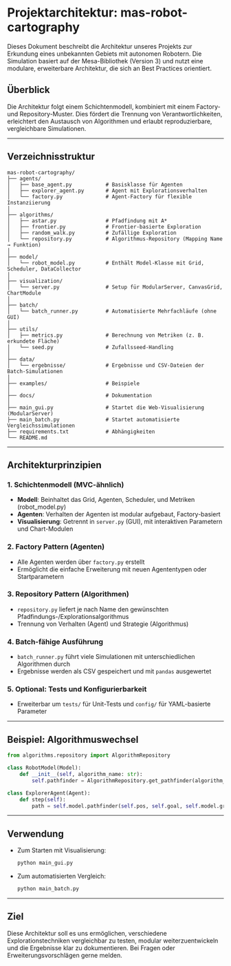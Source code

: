 # Projektarchitektur: mas-robot-cartography

Dieses Dokument beschreibt die Architektur unseres Projekts zur Erkundung eines unbekannten Gebiets mit autonomen Robotern. Die Simulation basiert auf der Mesa-Bibliothek (Version 3) und nutzt eine modulare, erweiterbare Architektur, die sich an Best Practices orientiert.

## Überblick

Die Architektur folgt einem Schichtenmodell, kombiniert mit einem Factory- und Repository-Muster. Dies fördert die Trennung von Verantwortlichkeiten, erleichtert den Austausch von Algorithmen und erlaubt reproduzierbare, vergleichbare Simulationen.

---

## Verzeichnisstruktur

```
mas-robot-cartography/
├── agents/
│   ├── base_agent.py           # Basisklasse für Agenten
│   ├── explorer_agent.py       # Agent mit Explorationsverhalten
│   └── factory.py              # Agent-Factory für flexible Instanziierung
│
├── algorithms/
│   ├── astar.py                # Pfadfindung mit A*
│   ├── frontier.py             # Frontier-basierte Exploration
│   ├── random_walk.py          # Zufällige Exploration
│   └── repository.py           # Algorithmus-Repository (Mapping Name → Funktion)
│
├── model/
│   └── robot_model.py          # Enthält Model-Klasse mit Grid, Scheduler, DataCollector
│
├── visualization/
│   └── server.py               # Setup für ModularServer, CanvasGrid, ChartModule
│
├── batch/
│   └── batch_runner.py         # Automatisierte Mehrfachläufe (ohne GUI)
│
├── utils/
│   ├── metrics.py              # Berechnung von Metriken (z. B. erkundete Fläche)
│   └── seed.py                 # Zufallsseed-Handling
│
├── data/
│   └── ergebnisse/             # Ergebnisse und CSV-Dateien der Batch-Simulationen
│
├── examples/                   # Beispiele
│
├── docs/                       # Dokumentation
│
├── main_gui.py                 # Startet die Web-Visualisierung (ModularServer)
├── main_batch.py               # Startet automatisierte Vergleichssimulationen
├── requirements.txt            # Abhängigkeiten
└── README.md
```

---

## Architekturprinzipien

### 1. **Schichtenmodell** (MVC-ähnlich)

- **Modell**: Beinhaltet das Grid, Agenten, Scheduler, und Metriken (robot_model.py)
- **Agenten**: Verhalten der Agenten ist modular aufgebaut, Factory-basiert
- **Visualisierung**: Getrennt in `server.py` (GUI), mit interaktiven Parametern und Chart-Modulen

### 2. **Factory Pattern (Agenten)**

- Alle Agenten werden über `factory.py` erstellt
- Ermöglicht die einfache Erweiterung mit neuen Agententypen oder Startparametern

### 3. **Repository Pattern (Algorithmen)**

- `repository.py` liefert je nach Name den gewünschten Pfadfindungs-/Explorationsalgorithmus
- Trennung von Verhalten (Agent) und Strategie (Algorithmus)

### 4. **Batch-fähige Ausführung**

- `batch_runner.py` führt viele Simulationen mit unterschiedlichen Algorithmen durch
- Ergebnisse werden als CSV gespeichert und mit `pandas` ausgewertet

### 5. **Optional: Tests und Konfigurierbarkeit**

- Erweiterbar um `tests/` für Unit-Tests und `config/` für YAML-basierte Parameter

---

## Beispiel: Algorithmuswechsel

```python
from algorithms.repository import AlgorithmRepository

class RobotModel(Model):
    def __init__(self, algorithm_name: str):
        self.pathfinder = AlgorithmRepository.get_pathfinder(algorithm_name)

class ExplorerAgent(Agent):
    def step(self):
        path = self.model.pathfinder(self.pos, self.goal, self.model.grid)
```

---

## Verwendung

- Zum Starten mit Visualisierung:

  ```bash
  python main_gui.py
  ```

- Zum automatisierten Vergleich:
  ```bash
  python main_batch.py
  ```

---

## Ziel

Diese Architektur soll es uns ermöglichen, verschiedene Explorationstechniken vergleichbar zu testen, modular weiterzuentwickeln und die Ergebnisse klar zu dokumentieren. Bei Fragen oder Erweiterungsvorschlägen gerne melden.
